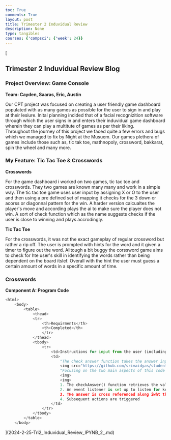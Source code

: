 ```yaml
---
toc: True
comments: True
layout: post
title: Trimester 2 Induvidual Review
description: None
type: tangibles
courses: {'compsci': {'week': 24}}
---
```


[<h2>Trimester 2 Induvidual Review Blog</h2>

<h3>Project Overview: Game Console</h3>

**Team: Cayden, Saaras, Eric, Austin**


Our CPT project was focused on creating a user friendly game dashboard populated with as many games as possible for the user to sign in and play at their lesiure. Inital planning inclded that of a facial recognizition software through which the user signs in and enters their induvidual game dashboard wherein they can play a multitute of games as per their liking.
<br>
Throughout the journey of this project we faced quite a few errors and bugs which we managed to fix by Night at the Musuem. Our games plethera of games include those such as, tic tak toe, mathnopoly, crossword, bakkarat, spin the wheel and many more.


<h3>My Feature: Tic Tac Toe & Crosswords</h3>

**Crosswords**

For the game dashboard i worked on two games, tic tac toe and crosswords. They two games are known many many and work in a simple way. The tic tac toe game uses user input by assigning X or O to the user and then using a pre defined set of mapping it checks for the 3 down or acorss or diagonnal pattern for the win. A harder version calcualtes the player's move and according plays the ai to make sure the player does not win. A sort of check function which as the name suggests checks if the user is close to winning and plays accrodingly.

**Tic Tac Toe**

For the crosswords, it was not the exact gameplay of regular crossword but rather a rip off. The user is prompted with hints for the word and it given a timer to figure out the word. Alltough a bit buggy the corssword game aims to check for hte user's skill in identifying the words rather than being dependent on the board itslef. Overall with the hint the user must guess a certain amount of words in a specific amount of time.

<h3>Crosswords</h3>

**Component A: Program Code**


```python
<html>
    <body>
        <table>
            <thead>
            <tr>
                <th>Requirments</th>
                <th>Completed</th>
                </tr>
            </thead>
            <tbody>
                <tr>
                    <td>Instructions for input from the user (including user actions that trigger events)</td>
                    <td>
                        "The check answer function takes the answer inputted into the user box and compares it with the mapping that exist in the code above. I fhte answer is correct the user is allowed to move on to the next hint and the correct word in displayed on the crossword box and if the suer in incorrect then the screen prompts them to recheck their answer or they are allowed to give up using the give up button which links to another function that links the correct word to an alert and the corssword box. THe check fucniton is as below."
                        <img src="https://github.com/srivaidyas/student2.0/blob/main/images/Screenshot%202024-02-25%20at%207.50.53%E2%80%AFPM.png">
                        "Focusing on the two main aspects of this code that really take into consideration the user input"
                        <img>
                        <img>
                        1. The checkAnswer() function retrieves the value entered by the user in the input box using document.querySelector('.input-box').value.trim().toUpperCase(). 
                        2. An event listener is set up to listen for keyup events in the input box. When the user presses the Enter key, the checkAnswer() function is called to check the user's answer.
                        3. THe answer is cross referenced along iwht the provided mappings for the correct answer
                        4. Subsequent actions are triggered
                    </td>
                </tr>
            </tbody>
        </table>
    </body>
```
](2024-2-25-Tri2_Induvidual_Review_IPYNB_2_.md)